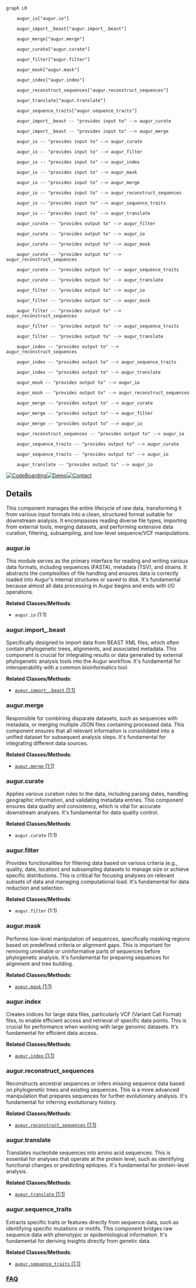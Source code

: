 ```mermaid

graph LR

    augur_io["augur.io"]

    augur_import__beast["augur.import_.beast"]

    augur_merge["augur.merge"]

    augur_curate["augur.curate"]

    augur_filter["augur.filter"]

    augur_mask["augur.mask"]

    augur_index["augur.index"]

    augur_reconstruct_sequences["augur.reconstruct_sequences"]

    augur_translate["augur.translate"]

    augur_sequence_traits["augur.sequence_traits"]

    augur_import__beast -- "provides input to" --> augur_curate

    augur_import__beast -- "provides input to" --> augur_merge

    augur_io -- "provides input to" --> augur_curate

    augur_io -- "provides input to" --> augur_filter

    augur_io -- "provides input to" --> augur_index

    augur_io -- "provides input to" --> augur_mask

    augur_io -- "provides input to" --> augur_merge

    augur_io -- "provides input to" --> augur_reconstruct_sequences

    augur_io -- "provides input to" --> augur_sequence_traits

    augur_io -- "provides input to" --> augur_translate

    augur_curate -- "provides output to" --> augur_filter

    augur_curate -- "provides output to" --> augur_io

    augur_curate -- "provides output to" --> augur_mask

    augur_curate -- "provides output to" --> augur_reconstruct_sequences

    augur_curate -- "provides output to" --> augur_sequence_traits

    augur_curate -- "provides output to" --> augur_translate

    augur_filter -- "provides output to" --> augur_io

    augur_filter -- "provides output to" --> augur_mask

    augur_filter -- "provides output to" --> augur_reconstruct_sequences

    augur_filter -- "provides output to" --> augur_sequence_traits

    augur_filter -- "provides output to" --> augur_translate

    augur_index -- "provides output to" --> augur_reconstruct_sequences

    augur_index -- "provides output to" --> augur_sequence_traits

    augur_index -- "provides output to" --> augur_translate

    augur_mask -- "provides output to" --> augur_io

    augur_mask -- "provides output to" --> augur_reconstruct_sequences

    augur_merge -- "provides output to" --> augur_curate

    augur_merge -- "provides output to" --> augur_filter

    augur_merge -- "provides output to" --> augur_io

    augur_reconstruct_sequences -- "provides output to" --> augur_io

    augur_sequence_traits -- "provides output to" --> augur_curate

    augur_sequence_traits -- "provides output to" --> augur_io

    augur_translate -- "provides output to" --> augur_io

```



[![CodeBoarding](https://img.shields.io/badge/Generated%20by-CodeBoarding-9cf?style=flat-square)](https://github.com/CodeBoarding/GeneratedOnBoardings)[![Demo](https://img.shields.io/badge/Try%20our-Demo-blue?style=flat-square)](https://www.codeboarding.org/demo)[![Contact](https://img.shields.io/badge/Contact%20us%20-%20contact@codeboarding.org-lightgrey?style=flat-square)](mailto:contact@codeboarding.org)



## Details



This component manages the entire lifecycle of raw data, transforming it from various input formats into a clean, structured format suitable for downstream analysis. It encompasses reading diverse file types, importing from external tools, merging datasets, and performing extensive data curation, filtering, subsampling, and low-level sequence/VCF manipulations.



### augur.io

This module serves as the primary interface for reading and writing various data formats, including sequences (FASTA), metadata (TSV), and strains. It abstracts the complexities of file handling and ensures data is correctly loaded into Augur's internal structures or saved to disk. It's fundamental because almost all data processing in Augur begins and ends with I/O operations.





**Related Classes/Methods**:



- `augur.io` (1:1)





### augur.import_.beast

Specifically designed to import data from BEAST XML files, which often contain phylogenetic trees, alignments, and associated metadata. This component is crucial for integrating results or data generated by external phylogenetic analysis tools into the Augur workflow. It's fundamental for interoperability with a common bioinformatics tool.





**Related Classes/Methods**:



- <a href="https://github.com/nextstrain/augur/augur/import_/beast.py#L1-L1" target="_blank" rel="noopener noreferrer">`augur.import_.beast` (1:1)</a>





### augur.merge

Responsible for combining disparate datasets, such as sequences with metadata, or merging multiple JSON files containing processed data. This component ensures that all relevant information is consolidated into a unified dataset for subsequent analysis steps. It's fundamental for integrating different data sources.





**Related Classes/Methods**:



- <a href="https://github.com/nextstrain/augur/augur/merge.py#L1-L1" target="_blank" rel="noopener noreferrer">`augur.merge` (1:1)</a>





### augur.curate

Applies various curation rules to the data, including parsing dates, handling geographic information, and validating metadata entries. This component ensures data quality and consistency, which is vital for accurate downstream analyses. It's fundamental for data quality control.





**Related Classes/Methods**:



- `augur.curate` (1:1)





### augur.filter

Provides functionalities for filtering data based on various criteria (e.g., quality, date, location) and subsampling datasets to manage size or achieve specific distributions. This is critical for focusing analyses on relevant subsets of data and managing computational load. It's fundamental for data reduction and selection.





**Related Classes/Methods**:



- `augur.filter` (1:1)





### augur.mask

Performs low-level manipulation of sequences, specifically masking regions based on predefined criteria or alignment gaps. This is important for removing unreliable or uninformative parts of sequences before phylogenetic analysis. It's fundamental for preparing sequences for alignment and tree building.





**Related Classes/Methods**:



- <a href="https://github.com/nextstrain/augur/augur/mask.py#L1-L1" target="_blank" rel="noopener noreferrer">`augur.mask` (1:1)</a>





### augur.index

Creates indices for large data files, particularly VCF (Variant Call Format) files, to enable efficient access and retrieval of specific data points. This is crucial for performance when working with large genomic datasets. It's fundamental for efficient data access.





**Related Classes/Methods**:



- <a href="https://github.com/nextstrain/augur/augur/index.py#L1-L1" target="_blank" rel="noopener noreferrer">`augur.index` (1:1)</a>





### augur.reconstruct_sequences

Reconstructs ancestral sequences or infers missing sequence data based on phylogenetic trees and existing sequences. This is a more advanced manipulation that prepares sequences for further evolutionary analysis. It's fundamental for inferring evolutionary history.





**Related Classes/Methods**:



- <a href="https://github.com/nextstrain/augur/augur/reconstruct_sequences.py#L1-L1" target="_blank" rel="noopener noreferrer">`augur.reconstruct_sequences` (1:1)</a>





### augur.translate

Translates nucleotide sequences into amino acid sequences. This is essential for analyses that operate at the protein level, such as identifying functional changes or predicting epitopes. It's fundamental for protein-level analysis.





**Related Classes/Methods**:



- <a href="https://github.com/nextstrain/augur/augur/translate.py#L1-L1" target="_blank" rel="noopener noreferrer">`augur.translate` (1:1)</a>





### augur.sequence_traits

Extracts specific traits or features directly from sequence data, such as identifying specific mutations or motifs. This component bridges raw sequence data with phenotypic or epidemiological information. It's fundamental for deriving insights directly from genetic data.





**Related Classes/Methods**:



- <a href="https://github.com/nextstrain/augur/augur/sequence_traits.py#L1-L1" target="_blank" rel="noopener noreferrer">`augur.sequence_traits` (1:1)</a>









### [FAQ](https://github.com/CodeBoarding/GeneratedOnBoardings/tree/main?tab=readme-ov-file#faq)